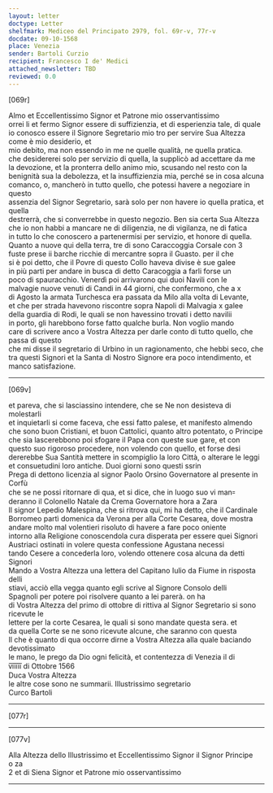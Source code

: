 ```yaml
---
layout: letter
doctype: Letter
shelfmark: Mediceo del Principato 2979, fol. 69r-v, 77r-v
docdate: 09-10-1568
place: Venezia
sender: Bartoli Curzio
recipient: Francesco I de' Medici
attached_newsletter: TBD
reviewed: 0.0
---
```


[069r]  
  
  
Almo et Eccellentissimo Signor et Patrone mio osservantissimo  
orrei li et fermo Signor essere di suffizienzia, et di esperienzia tale, di quale  
io conosco essere il Signore Segretario mio tro per servire Sua Altezza come è mio desiderio, et  
mio debito, ma non essendo in me ne quelle qualità, ne quella pratica.  
che desidererei solo per servizio di quella, la supplicò ad accettare da me  
la devozione, et la pronterra dello animo mio, scusando nel resto con la  
benignità sua la debolezza, et la insuffizienzia mia, perché se in cosa alcuna  
comanco, o, mancherò in tutto quello, che potessi havere a negoziare in questo  
assenzia del Signor Segretario, sarà solo per non havere io quella pratica, et quella  
destrerrà, che si converrebbe in questo negozio. Ben sia certa Sua Altezza  
che io non habbi a mancare ne di diligenzia, ne di vigilanza, ne di fatica  
in tutto lo che conoscero a partenermisi per servizio, et honore di quella.  
Quanto a nuove qui della terra, tre di sono Caraccoggia Corsale con 3  
fuste prese ii barche ricchie di mercantre sopra il Guasto. per il che  
si è poi detto, che il Povre di questo Collo haveva divise è sue galee  
in più parti per andare in busca di detto Caracoggia a farli forse un  
poco di spauracchio. Venerdì poi arrivarono qui duoi Navili con le  
malvagie nuove venuti di Candi in 44 giorni, che confermono, che a x  
di Agosto la armata Turchesca era passata da Milo alla volta di Levante,  
et che per strada havevono riscontre sopra Napoli di Malvagia x galee  
della guardia di Rodi, le quali se non havessino trovati i detto navilii  
in porto, gli harebbono forse fatto qualche burla. Non voglio mando  
care di scrivere anco a Vostra Altezza per darle conto di tutto quello, che passa di questo  
che mi disse il segretario di Urbino in un ragionamento, che hebbi seco, che  
tra questi Signori et la Santa di Nostro Signore era poco intendimento, et manco satisfazione.  
  
---  

[069v]  
  
  
et pareva, che si lasciassino intendere, che se Ne non desisteva di molestarli  
et inquietarli si come faceva, che essi fatto palese, et manifesto almendo  
che sono buon Cristiani, et buon Cattolici, quanto altro potentato, o Principe  
che sia lascerebbono poi sfogare il Papa con queste sue gare, et con  
questo suo rigoroso procedere, non volendo con quello, et forse desi  
dererebbe Sua Santità mettere in scompiglio la loro Città, o alterare le leggi  
et consuetudini loro antiche. Duoi giorni sono questi ssrin  
Prega di dettono licenzia al signor Paolo Orsino Governatore al presente in Corfù  
che se ne possi ritornare di qua, et si dice, che in luogo suo vi man꞊  
deranno il Colonello Natale da Crema Governatore hora a Zara  
Il signor Lepedio Malespina, che si ritrova qui, mi ha detto, che il Cardinale  
Borromeo partì domenica da Verona per alla Corte Cesarea, dove mostra  
andare molto mal volentieri risoluto di havere a fare poco oniente  
intorno alla Religione conoscendola cura disperata per essere quei Signori  
Austriaci ostinati in volere questa confessione Agustana necessi  
tando Cesere a concederla loro, volendo ottenere cosa alcuna da detti Signori  
Mando a Vostra Altezza una lettera del Capitano Iulio da Fiume in risposta delli  
stiavi, acciò ella vegga quanto egli scrive al Signore Consolo delli  
Spagnoli per potere poi risolvere quanto a lei parerà. on ha  
di Vostra Altezza del primo di ottobre di rittiva al Signor Segretario si sono ricevute le  
lettere per la corte Cesarea, le quali si sono mandate questa sera. et  
da quella Corte se ne sono ricevute alcune, che saranno con questa  
Il che è quanto di qua occorre dirne a Vostra Altezza alla quale baciando devotissimato  
le mano, le prego da Dio ogni felicità, et contentezza di Venezia il di  
v̅i̅i̅i̅i̅i̅ di Ottobre 1566  
Duca Vostra Altezza  
le altre cose sono ne summarii. Illustrissimo segretario  
Curco Bartoli  
  
---  

[077r]  
  
  
  
---  

[077v]  
  
  
Alla Altezza dello Illustrissimo et Eccellentissimo Signor il Signor Principe  
o za  
2 et di Siena Signor et Patrone mio osservantissimo  
  
---  

